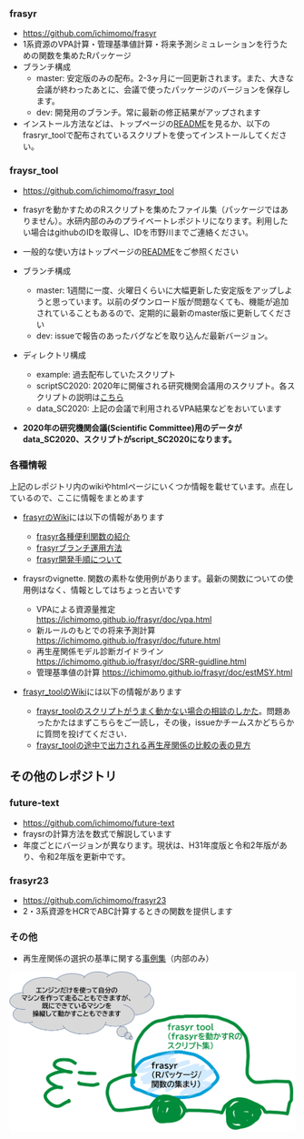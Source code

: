 
### frasyr 
   - https://github.com/ichimomo/frasyr
   - 1系資源のVPA計算・管理基準値計算・将来予測シミュレーションを行うための関数を集めたRパッケージ
   - ブランチ構成
      - master: 安定版のみの配布。2-3ヶ月に一回更新されます。また、大きな会議が終わったあとに、会議で使ったパッケージのバージョンを保存します。
	  - dev: 開発用のブランチ。常に最新の修正結果がアップされます
   - インストール方法などは、トップページの[README](https://github.com/ichimomo/frasyr/blob/master/README.md)を見るか、以下のfrasryr_toolで配布されているスクリプトを使ってインストールしてください。
	  
### fraysr_tool
   - https://github.com/ichimomo/frasyr_tool
   - frasyrを動かすためのRスクリプトを集めたファイル集（パッケージではありません）。水研内部のみのプライベートレポジトリになります。利用したい場合はgithubのIDを取得し、IDを市野川までご連絡ください。
   - 一般的な使い方はトップページの[README](https://github.com/ichimomo/frasyr_tool/blob/master/README.md)をご参照ください
   - ブランチ構成
      - master: 1週間に一度、火曜日くらいに大幅更新した安定版をアップしようと思っています。以前のダウンロード版が問題なくても、機能が追加されていることもあるので、定期的に最新のmaster版に更新してください
	  - dev: issueで報告のあったバグなどを取り込んだ最新バージョン。
   - ディレクトリ構成
      - example: 過去配布していたスクリプト
	  - scriptSC2020: 2020年に開催される研究機関会議用のスクリプト。各スクリプトの説明は[こちら](https://github.com/ichimomo/frasyr_tool/tree/master/script_SC2020#%E3%83%95%E3%82%A1%E3%82%A4%E3%83%AB%E3%81%AE%E8%AA%AC%E6%98%8E)
	  - data_SC2020: 上記の会議で利用されるVPA結果などをおいています

   - **2020年の研究機関会議(Scientific Committee)用のデータがdata_SC2020、スクリプトがscript_SC2020になります。**
	  
### 各種情報

上記のレポジトリ内のwikiやhtmlページにいくつか情報を載せています。点在しているので、ここに情報をまとめます
   - [frasyrのWiki](https://github.com/ichimomo/frasyr/wiki)には以下の情報があります
	  - [frasyr各種便利関数の紹介](https://github.com/ichimomo/frasyr/wiki/Cheat-Sheet)
      - [frasyrブランチ運用方法](https://github.com/ichimomo/frasyr/wiki/Branch-Operation-manual)
	  - [frasyr開発手順について](https://github.com/ichimomo/frasyr/wiki/Development-Policy)
   - fraysrのvignette. 関数の素朴な使用例があります。最新の関数についての使用例はなく、情報としてはちょっと古いです
      - VPAによる資源量推定　https://ichimomo.github.io/frasyr/doc/vpa.html
      - 新ルールのもとでの将来予測計算 https://ichimomo.github.io/frasyr/doc/future.html
      - 再生産関係モデル診断ガイドライン https://ichimomo.github.io/frasyr/doc/SRR-guidline.html
      - 管理基準値の計算 https://ichimomo.github.io/frasyr/doc/estMSY.html
	  
   - [frasyr_toolのWiki](https://github.com/ichimomo/frasyr_tool/wiki)には以下の情報があります
      - [fraysr_toolのスクリプトがうまく動かない場合の相談のしかた](https://github.com/ichimomo/frasyr_tool/wiki/%E3%83%90%E3%82%B0%E5%A0%B1%E5%91%8A%E3%83%BB%E3%82%A8%E3%83%A9%E3%83%BC%E7%9B%B8%E8%AB%87%E3%81%AE%E3%82%84%E3%82%8A%E3%81%8B%E3%81%9F)。問題あったかたはまずこちらをご一読し，その後，issueかチームスかどちらかに質問を投げてください．
      - [fraysr_toolの途中で出力される再生産関係の比較の表の見方](https://github.com/ichimomo/frasyr_tool/wiki/%E5%86%8D%E7%94%9F%E7%94%A3%E9%96%A2%E4%BF%82%E3%81%AE%E8%A1%A8%E3%81%AE%E8%A6%8B%E6%96%B9)
	
## その他のレポジトリ

### future-text 
   - https://github.com/ichimomo/future-text
   - fraysrの計算方法を数式で解説しています
   - 年度ごとにバージョンが異なります。現状は、H31年度版と令和2年版があり、令和2年版を更新中です。
   
### frasyr23
   - https://github.com/ichimomo/frasyr23
   - 2・3系資源をHCRでABC計算するときの関数を提供します
   
### その他
   - 再生産関係の選択の基準に関する[事例集](http://abchan.fra.go.jp/nc/htdocs/?action=cabinet_action_main_download&block_id=1543&room_id=765&cabinet_id=78&file_id=6204&upload_id=9747)（内部のみ） 

![](fit1.png)

